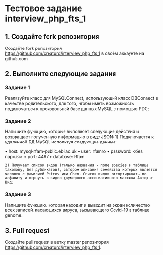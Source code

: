 # Тестовое задание interview_php_fts_1

## 1. Создайте fork репозитория
Создайте fork репозитория https://github.com/creaturd/interview_php_fts_1 в своём аккаунте на github.com

## 2. Выполните следующие задания

### Задание 1

Реализуйте класс для MySQLConnect, использующий класс DBConnect в качестве родительского, для того, чтобы иметь возможность подключаться к произвольной базе данных MySQL с помощью PDO;

### Задание 2

Напишите функцию, которые выполняет следующие действия и возвращает полученную информацию в виде JSON:
	1) Подключается к удаленной БД MySQL используя следующие данные:

•	host: mysql-rfam-public.ebi.ac.uk
•	user: rfamro
•	password: <без пароля>
•	port: 4497
•	database: Rfam
	

	2) Получает список видов (только названия - поле species в таблице taxomony, без дубликатов), автором описания семейства которых является человек с фамилией Petrov или Chen. Список видов отсортировать по алфавиту и вернуть в видео двумерного ассоциативного массива Автор > Вид;

### Задание 3

Напишите функцию, которая находит и выводит на экран количество всех записей, касающихся вируса, вызывающего Covid-19 в таблице genome.

## 3. Pull request
Создайте pull request в ветку master репозитория https://github.com/creaturd/interview_php_fts_1.
